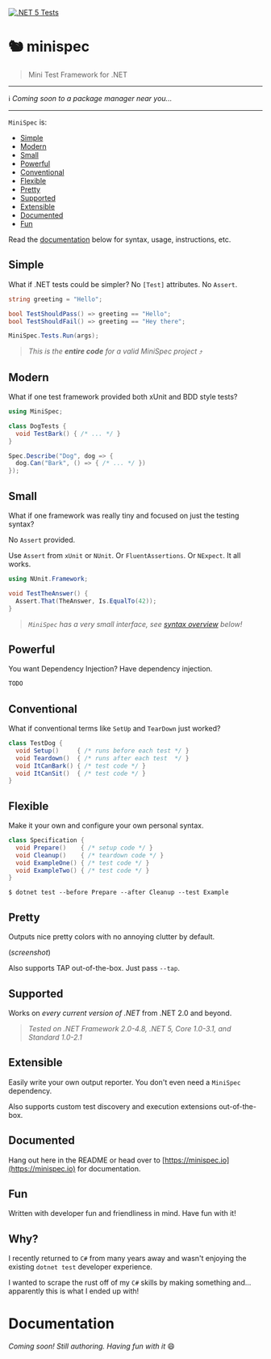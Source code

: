[![.NET 5 Tests](https://github.com/beccasaurus/minispec/workflows/dotnet%20test/badge.svg)](https://github.com/beccasaurus/minispec/actions?query=workflow%3A%22dotnet+test%22)

# 🐿️ minispec

> Mini Test Framework for .NET

---

ℹ️ _Coming soon to a package manager near you..._

---

`MiniSpec` is:

- [Simple](#simple)
- [Modern](#modern)
- [Small](#small)
- [Powerful](#powerful)
- [Conventional](#conventional)
- [Flexible](#flexible)
- [Pretty](#pretty)
- [Supported](#supported)
- [Extensible](#extensible)
- [Documented](#documented)
- [Fun](#fun)

Read the [documentation](#documentation) below for syntax, usage, instructions, etc.

## Simple

What if .NET tests could be simpler? No `[Test]` attributes. No `Assert`.

```cs
string greeting = "Hello";

bool TestShouldPass() => greeting == "Hello";
bool TestShouldFail() => greeting == "Hey there";

MiniSpec.Tests.Run(args);
```

> _This is the **entire code** for a valid MiniSpec project_ ⤴

## Modern

What if one test framework provided both xUnit and BDD style tests?

```cs
using MiniSpec;

class DogTests {
  void TestBark() { /* ... */ }
}

Spec.Describe("Dog", dog => {
  dog.Can("Bark", () => { /* ... */ })
});
```

## Small

What if one framework was really tiny and focused on just the testing syntax?

No `Assert` provided.

Use `Assert` from `xUnit` or `NUnit`. Or `FluentAssertions`. Or `NExpect`. It all works.

```cs
using NUnit.Framework;

void TestTheAnswer() {
  Assert.That(TheAnswer, Is.EqualTo(42));
}
```

> _`MiniSpec` has a very small interface, see [syntax overview](#syntax) below!_

## Powerful

You want Dependency Injection? Have dependency injection.

```cs
TODO
```

## Conventional

What if conventional terms like `SetUp` and `TearDown` just worked?

```cs
class TestDog {
  void Setup()     { /* runs before each test */ }
  void Teardown()  { /* runs after each test  */ }
  void ItCanBark() { /* test code */ }
  void ItCanSit()  { /* test code */ }
}
```

## Flexible

Make it your own and configure your own personal syntax.

```cs
class Specification {
  void Prepare()    { /* setup code */ }
  void Cleanup()    { /* teardown code */ }
  void ExampleOne() { /* test code */ }
  void ExampleTwo() { /* test code */ }
}
```

```
$ dotnet test --before Prepare --after Cleanup --test Example
```

## Pretty

Outputs nice pretty colors with no annoying clutter by default.

(_screenshot_)

Also supports TAP out-of-the-box. Just pass `--tap`.

## Supported

Works on _every current version of .NET_ from .NET 2.0 and beyond.

> _Tested on .NET Framework 2.0-4.8, .NET 5, Core 1.0-3.1, and Standard 1.0-2.1_

## Extensible

Easily write your own output reporter. You don't even need a `MiniSpec` dependency.

Also supports custom test discovery and execution extensions out-of-the-box.

## Documented

Hang out here in the README or head over to [https://minispec.io](https://minispec.io) for documentation.

## Fun

Written with developer fun and friendliness in mind. Have fun with it!

## Why?

I recently returned to `C#` from many years away and wasn't enjoying the existing `dotnet test` developer experience.

I wanted to scrape the rust off of my `C#` skills by making something and... apparently this is what I ended up with!

# Documentation

_Coming soon! Still authoring. Having fun with it_ 😄